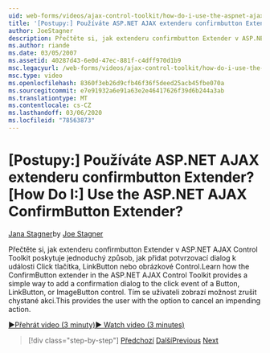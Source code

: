 ```yaml
---
uid: web-forms/videos/ajax-control-toolkit/how-do-i-use-the-aspnet-ajax-confirmbutton-extender
title: '[Postupy:] Používáte ASP.NET AJAX extenderu confirmbutton Extender? | Dokumenty Microsoft'
author: JoeStagner
description: Přečtěte si, jak extenderu confirmbutton Extender v ASP.NET AJAX Control Toolkit nabízí jednoduchý způsob, jak přidat potvrzovací dialog k události Click tlačítka, L...
ms.author: riande
ms.date: 03/05/2007
ms.assetid: 40287d43-6e0d-47ec-881f-c4dff970d1b9
msc.legacyurl: /web-forms/videos/ajax-control-toolkit/how-do-i-use-the-aspnet-ajax-confirmbutton-extender
msc.type: video
ms.openlocfilehash: 8360f3eb26d9cfb46f36f5deed25acb45fbe070a
ms.sourcegitcommit: e7e91932a6e91a63e2e46417626f39d6b244a3ab
ms.translationtype: MT
ms.contentlocale: cs-CZ
ms.lasthandoff: 03/06/2020
ms.locfileid: "78563873"
---
```

# <a name="how-do-i-use-the-aspnet-ajax-confirmbutton-extender"></a><span data-ttu-id="d1f64-104">[Postupy:] Používáte ASP.NET AJAX extenderu confirmbutton Extender?</span><span class="sxs-lookup"><span data-stu-id="d1f64-104">[How Do I:] Use the ASP.NET AJAX ConfirmButton Extender?</span></span>

<span data-ttu-id="d1f64-105">[Jana Stagner](https://github.com/JoeStagner)</span><span class="sxs-lookup"><span data-stu-id="d1f64-105">by [Joe Stagner](https://github.com/JoeStagner)</span></span>

<span data-ttu-id="d1f64-106">Přečtěte si, jak extenderu confirmbutton Extender v ASP.NET AJAX Control Toolkit poskytuje jednoduchý způsob, jak přidat potvrzovací dialog k události Click tlačítka, LinkButton nebo obrázkové Control.</span><span class="sxs-lookup"><span data-stu-id="d1f64-106">Learn how the ConfirmButton extender in the ASP.NET AJAX Control Toolkit provides a simple way to add a confirmation dialog to the click event of a Button, LinkButton, or ImageButton control.</span></span> <span data-ttu-id="d1f64-107">Tím se uživateli zobrazí možnost zrušit chystané akci.</span><span class="sxs-lookup"><span data-stu-id="d1f64-107">This provides the user with the option to cancel an impending action.</span></span>

[<span data-ttu-id="d1f64-108">&#9654;Přehrát video (3 minuty)</span><span class="sxs-lookup"><span data-stu-id="d1f64-108">&#9654; Watch video (3 minutes)</span></span>](https://channel9.msdn.com/Blogs/ASP-NET-Site-Videos/how-do-i-use-the-aspnet-ajax-confirmbutton-extender)

> [!div class="step-by-step"]
> <span data-ttu-id="d1f64-109">[Předchozí](how-do-i-get-started-with-the-aspnet-ajax-animation-extender-control.md)
> [Další](how-do-i-use-the-aspnet-ajax-slider-control.md)</span><span class="sxs-lookup"><span data-stu-id="d1f64-109">[Previous](how-do-i-get-started-with-the-aspnet-ajax-animation-extender-control.md)
[Next](how-do-i-use-the-aspnet-ajax-slider-control.md)</span></span>
